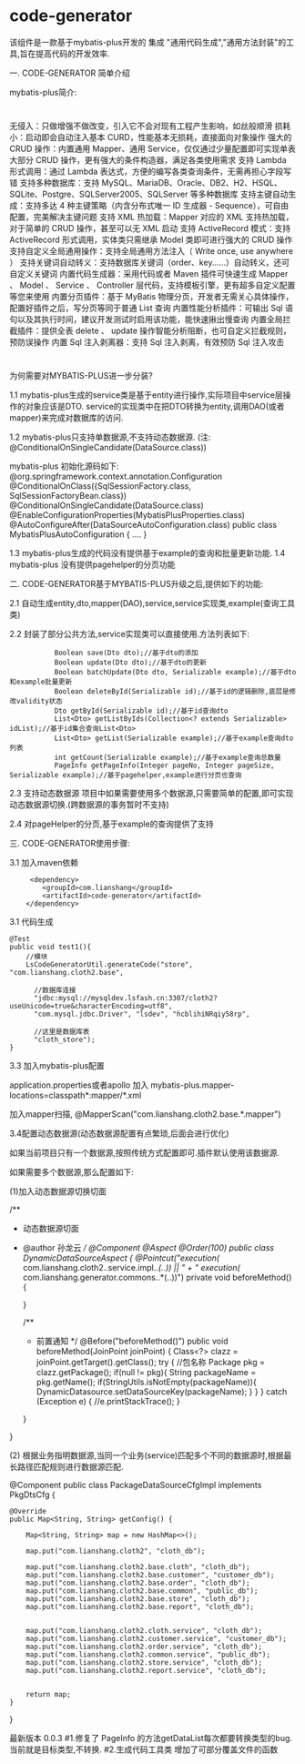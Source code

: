 # code-generator

该组件是一款基于mybatis-plus开发的 集成 "通用代码生成","通用方法封装"的工具,旨在提高代码的开发效率.


一. CODE-GENERATOR 简单介绍

mybatis-plus简介:
#
无侵入：只做增强不做改变，引入它不会对现有工程产生影响，如丝般顺滑
损耗小：启动即会自动注入基本 CURD，性能基本无损耗，直接面向对象操作
强大的 CRUD 操作：内置通用 Mapper、通用 Service，仅仅通过少量配置即可实现单表大部分 CRUD 操作，更有强大的条件构造器，满足各类使用需求
支持 Lambda 形式调用：通过 Lambda 表达式，方便的编写各类查询条件，无需再担心字段写错
支持多种数据库：支持 MySQL、MariaDB、Oracle、DB2、H2、HSQL、SQLite、Postgre、SQLServer2005、SQLServer 等多种数据库
支持主键自动生成：支持多达 4 种主键策略（内含分布式唯一 ID 生成器 - Sequence），可自由配置，完美解决主键问题
支持 XML 热加载：Mapper 对应的 XML 支持热加载，对于简单的 CRUD 操作，甚至可以无 XML 启动
支持 ActiveRecord 模式：支持 ActiveRecord 形式调用，实体类只需继承 Model 类即可进行强大的 CRUD 操作
支持自定义全局通用操作：支持全局通用方法注入（ Write once, use anywhere ）
支持关键词自动转义：支持数据库关键词（order、key......）自动转义，还可自定义关键词
内置代码生成器：采用代码或者 Maven 插件可快速生成 Mapper 、 Model 、 Service 、 Controller 层代码，支持模板引擎，更有超多自定义配置等您来使用
内置分页插件：基于 MyBatis 物理分页，开发者无需关心具体操作，配置好插件之后，写分页等同于普通 List 查询
内置性能分析插件：可输出 Sql 语句以及其执行时间，建议开发测试时启用该功能，能快速揪出慢查询
内置全局拦截插件：提供全表 delete 、 update 操作智能分析阻断，也可自定义拦截规则，预防误操作
内置 Sql 注入剥离器：支持 Sql 注入剥离，有效预防 Sql 注入攻击
#



为何需要对MYBATIS-PLUS进一步分装?

1.1 mybatis-plus生成的service类是基于entity进行操作,实际项目中service层操作的对象应该是DTO.
     service的实现类中在把DTO转换为entity,调用DAO(或者mapper)来完成对数据库的访问.

1.2 mybatis-plus只支持单数据源,不支持动态数据源. (注: @ConditionalOnSingleCandidate(DataSource.class))

   mybatis-plus 初始化源码如下:
   @org.springframework.context.annotation.Configuration
   @ConditionalOnClass({SqlSessionFactory.class, SqlSessionFactoryBean.class})
   @ConditionalOnSingleCandidate(DataSource.class)
   @EnableConfigurationProperties(MybatisPlusProperties.class)
   @AutoConfigureAfter(DataSourceAutoConfiguration.class)
   public class MybatisPlusAutoConfiguration {
    ....
   }

1.3 mybatis-plus生成的代码没有提供基于example的查询和批量更新功能.
1.4 mybatis-plus 没有提供pagehelper的分页功能




二. CODE-GENERATOR基于MYBATIS-PLUS升级之后,提供如下的功能:

2.1 自动生成entity,dto,mapper(DAO),service,service实现类,example(查询工具类)

2.2 封装了部分公共方法,service实现类可以直接使用.方法列表如下:

               Boolean save(Dto dto);//基于dto的添加
               Boolean update(Dto dto);//基于dto的更新
               Boolean batchUpdate(Dto dto, Serializable example);//基于dto和example批量更新
               Boolean deleteById(Serializable id);//基于id的逻辑删除,底层是修改validity状态
               Dto getById(Serializable id);//基于id查询dto
               List<Dto> getListByIds(Collection<? extends Serializable> idList);//基于id集合查询List<Dto>
               List<Dto> getList(Serializable example);//基于example查询dto列表
               int getCount(Serializable example);//基于example查询总数量
               PageInfo getPageInfo(Integer pageNo, Integer pageSize, Serializable example);//基于pagehelper,example进行分页也查询


2.3 支持动态数据源
  项目中如果需要使用多个数据源,只需要简单的配置,即可实现动态数据源切换.(跨数据源的事务暂时不支持)


2.4 对pageHelper的分页,基于example的查询提供了支持



三. CODE-GENERATOR使用步骤:


3.1 加入maven依赖

         <dependency>
            <groupId>com.lianshang</groupId>
            <artifactId>code-generator</artifactId>
        </dependency>


3.1 代码生成

    @Test
    public void test1(){
        //模块
        LsCodeGeneratorUtil.generateCode("store", "com.lianshang.cloth2.base",

          //数据库连接
          "jdbc:mysql://mysqldev.lsfash.cn:3307/cloth2?useUnicode=true&characterEncoding=utf8",
          "com.mysql.jdbc.Driver", "lsdev", "hcblihiNRqiy58rp",

          //这里是数据库表
          "cloth_store");
    }

3.3 加入mybatis-plus配置

application.properties或者apollo 加入 mybatis-plus.mapper-locations=classpath*:mapper/*.xml

加入mapper扫描, @MapperScan("com.lianshang.cloth2.base.*.mapper")


3.4配置动态数据源(动态数据源配置有点繁琐,后面会进行优化)

如果当前项目只有一个数据源,按照传统方式配置即可.插件默认使用该数据源.

如果需要多个数据源,那么配置如下:

(1)加入动态数据源切换切面

/**
 * 动态数据源切面
 * @author 孙龙云
 */
@Component
@Aspect
@Order(100)
public class DynamicDataSourceAspect {
    @Pointcut("execution(* com.lianshang.cloth2..service.impl..*(..)) || "
    		+ " execution(* com.lianshang.generator.commons..*(..))")
    private void beforeMethod() {

    }

    /**
     * 前置通知
     */
    @Before("beforeMethod()")
    public void beforeMethod(JoinPoint joinPoint) {
    	Class<?> clazz = joinPoint.getTarget().getClass();
    	try {
    		//包名称
    		Package pkg =  clazz.getPackage();
    		if(null != pkg){
    			String packageName =  pkg.getName();
    			if(StringUtils.isNotEmpty(packageName)){
    				DynamicDatasource.setDataSourceKey(packageName);
    			}
    		}
		} catch (Exception e) {
			//e.printStackTrace();
		}

    }

}

(2) 根据业务指明数据源,当同一个业务(service)匹配多个不同的数据源时,根据最长路径匹配规则进行数据源匹配.

@Component
public class PackageDataSourceCfgImpl implements PkgDtsCfg {

	@Override
	public Map<String, String> getConfig() {

		Map<String, String> map = new HashMap<>();

		map.put("com.lianshang.cloth2", "cloth_db");

		map.put("com.lianshang.cloth2.base.cloth", "cloth_db");
		map.put("com.lianshang.cloth2.base.customer", "customer_db");
		map.put("com.lianshang.cloth2.base.order", "cloth_db");
		map.put("com.lianshang.cloth2.base.common", "public_db");
		map.put("com.lianshang.cloth2.base.store", "cloth_db");
		map.put("com.lianshang.cloth2.base.report", "cloth_db");


		map.put("com.lianshang.cloth2.cloth.service", "cloth_db");
		map.put("com.lianshang.cloth2.customer.service", "customer_db");
		map.put("com.lianshang.cloth2.order.service", "cloth_db");
		map.put("com.lianshang.cloth2.common.service", "public_db");
		map.put("com.lianshang.cloth2.store.service", "cloth_db");
		map.put("com.lianshang.cloth2.report.service", "cloth_db");


		return map;
	}

}

最新版本 0.0.3
#1.修复了 PageInfo 的方法getDataList每次都要转换类型的bug.当前就是目标类型,不转换.
#2.生成代码工具类 增加了可部分覆盖文件的函数


